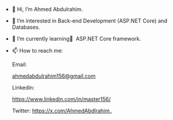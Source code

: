 - 👋 Hi, I’m Ahmed Abdulrahim.
- 👀 I’m interested in Back-end Development (ASP.NET Core) and Databases.
- 🌱 I’m currently learning ِ ASP.NET Core framework.
- 📫 How to reach me: 
 
  Email:

  ahmedabdulrahim156@gmail.com

  Linkedin:

  https://www.linkedin.com/in/master156/

  Twitter:
  https://x.com/AhmedAbdlrahim_


<!---
MaStEr156/MaStEr156 is a ✨ special ✨ repository because its `README.md` (this file) appears on your GitHub profile.
You can click the Preview link to take a look at your changes.
--->
